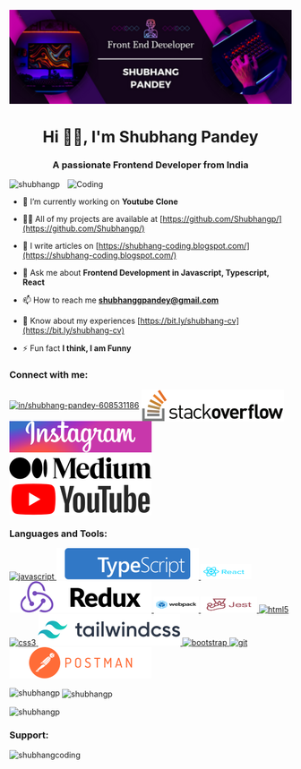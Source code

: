 ![MasterHead](https://github.com/Shubhangp/Shubhangp/blob/main/20230905_151131.png)
<h1 align="center">Hi 👋🏼, I'm Shubhang Pandey</h1>
<h3 align="center">A passionate Frontend Developer from India</h3>
<img align="right" alt="Coding" width="400" src="https://media.tenor.com/rePDfDWO3XoAAAAd/hacking.gif">

<p align="left"> <img src="https://komarev.com/ghpvc/?username=shubhangp&label=Profile%20views&color=0e75b6&style=flat" alt="shubhangp" /> </p>

- 🔭 I’m currently working on **Youtube Clone**

- 👨‍💻 All of my projects are available at [https://github.com/Shubhangp/](https://github.com/Shubhangp/)

- 📝 I write articles on [https://shubhang-coding.blogspot.com/](https://shubhang-coding.blogspot.com/)

- 💬 Ask me about **Frontend Development in Javascript, Typescript, React**

- 📫 How to reach me **shubhanggpandey@gmail.com**

- 📄 Know about my experiences [https://bit.ly/shubhang-cv](https://bit.ly/shubhang-cv)

- ⚡ Fun fact **I think, I am Funny**

<h3 align="left">Connect with me:</h3>
<p align="left">
<a href="https://linkedin.com/in/shubhang-pandey-608531186" target="blank"><img align="center" src="https://camo.githubusercontent.com/7e1a1a039c75a7c4d2a91d7f97bf0a1c2adcf7cb49b7dbbfc02963a4f9fdaca4/68747470733a2f2f696d672e736869656c64732e696f2f62616467652f6c696e6b6564696e2d2532333030373742352e7376673f7374796c653d666f722d7468652d6261646765266c6f676f3d6c696e6b6564696e266c6f676f436f6c6f723d7768697465" alt="in/shubhang-pandey-608531186"/></a>
<a href="https://stackoverflow.com/users/22497593" target="blank"><img align="center" src="https://github.com/Shubhangp/Shubhangp/blob/main/stackoverflow.svg" alt="22497593"/></a>
<a href="https://instagram.com/shubhang.amystery" target="blank"><img align="center" src="https://github.com/Shubhangp/Shubhangp/blob/main/instagram.svg" alt="shubhang.amystery"/></a>
<a href="https://medium.com/@shubhang-coding" target="blank"><img align="center" src="https://github.com/Shubhangp/Shubhangp/blob/main/medium.svg" alt="@shubhang-coding"/></a>
<a href="https://www.youtube.com/channel/UC0QuvLvEowt7Rnby-_6Jwow" target="blank"><img align="center" src="https://github.com/Shubhangp/Shubhangp/blob/main/youtube.svg" alt="Shubhang Coding"/></a>
</p>

<h3 align="left">Languages and Tools:</h3>
<p align="left"> <a href="https://developer.mozilla.org/en-US/docs/Web/JavaScript" target="_blank" rel="noreferrer"> <img src="https://camo.githubusercontent.com/bb947ded9e6ec266e306a13d54a6ceab101a7ad60b555fc7a5cb98f449b86d31/68747470733a2f2f696d672e736869656c64732e696f2f62616467652f2d4a6176615363726970742d626c61636b3f7374796c653d666f722d7468652d6261646765266c6f676f3d6a617661736372697074" alt="javascript"/> </a> <a href="https://www.typescriptlang.org/" target="_blank" rel="noreferrer"> <img src="https://github.com/Shubhangp/Shubhangp/blob/main/typescript.svg" alt="typescript"/> </a> <a href="https://reactjs.org/" target="_blank" rel="noreferrer"> <img src="https://github.com/Shubhangp/Shubhangp/blob/main/reactjs.svg" alt="react" width="90" height="28"/> </a> <a href="https://redux.js.org" target="_blank" rel="noreferrer"> <img src="https://github.com/Shubhangp/Shubhangp/blob/main/redux.svg" alt="redux"/> </a> <a href="https://webpack.js.org" target="_blank" rel="noreferrer"> <img src="https://github.com/Shubhangp/Shubhangp/blob/main/webpack.svg" alt="webpack" width="80" height="28"/> </a> <a href="https://jestjs.io" target="_blank" rel="noreferrer"> <img src="https://github.com/Shubhangp/Shubhangp/blob/main/jest.svg" alt="jest"  width="100" height="28"/> </a> <a href="https://www.w3.org/html/" target="_blank" rel="noreferrer"> <img src="https://camo.githubusercontent.com/939ccbc4390d4b233428c14aeee9278cf90c10e970e0234a42899451538873b1/68747470733a2f2f696d672e736869656c64732e696f2f62616467652f2d48544d4c352d4533344632363f7374796c653d666f722d7468652d6261646765266c6f676f3d68746d6c35266c6f676f436f6c6f723d7768697465" alt="html5"/> </a> <a href="https://www.w3schools.com/css/" target="_blank" rel="noreferrer"> <img src="https://camo.githubusercontent.com/fd2f3c0d94c2e2c2f7a3343d99e99a291ec59b3a468e8bddcb5d290c254cdc69/68747470733a2f2f696d672e736869656c64732e696f2f62616467652f2d435353332d3135373242363f7374796c653d666f722d7468652d6261646765266c6f676f3d63737333" alt="css3"/> </a> <a href="https://tailwindcss.com/" target="_blank" rel="noreferrer"> <img src="https://github.com/Shubhangp/Shubhangp/blob/main/tailwindcss.svg" alt="tailwind"/> <a href="https://getbootstrap.com" target="_blank" rel="noreferrer"> <img src="https://camo.githubusercontent.com/4ec8599a6c44b0dbb80f8d6e2dd532e9fb45c85d67d2b78ea63566d241e89cba/68747470733a2f2f696d672e736869656c64732e696f2f62616467652f2d426f6f7473747261702d3536334437433f7374796c653d666f722d7468652d6261646765266c6f676f3d626f6f747374726170" alt="bootstrap"/> </a> <a href="https://git-scm.com/" target="_blank" rel="noreferrer"> <img src="https://camo.githubusercontent.com/d5e222f37b91cf39143d6ed867b049fed4f621256765b33620103bf99a05d1f5/68747470733a2f2f696d672e736869656c64732e696f2f62616467652f2d4769742d626c61636b3f7374796c653d666f722d7468652d6261646765266c6f676f3d676974" alt="git"/> </a> <a href="https://postman.com" target="_blank" rel="noreferrer"> <img src="https://github.com/Shubhangp/Shubhangp/blob/main/postman1.svg" alt="postman"/> </a> </a> </p>

<p><img align="left" src="https://github-readme-stats.vercel.app/api/top-langs?username=shubhangp&show_icons=true&locale=en&layout=compact" alt="shubhangp" /></p>

<p>&nbsp;<img align="center" src="https://github-readme-stats.vercel.app/api?username=shubhangp&show_icons=true&locale=en" alt="shubhangp" /></p>

<p><img align="center" src="https://github-readme-streak-stats.herokuapp.com/?user=shubhangp&" alt="shubhangp" /></p>

<h3 align="left">Support:</h3>
<p><a href="https://www.buymeacoffee.com/shubhangcoding"> <img align="left" src="https://cdn.buymeacoffee.com/buttons/v2/default-yellow.png" height="50" width="210" alt="shubhangcoding" /></a></p>
